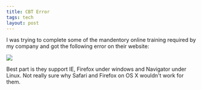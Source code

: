 ```yaml
---
title: CBT Error
tags: tech
layout: post
---
```

I was trying to complete some of the mandentory online training required by my company and got the following error on their website:



<img src="http://fuzzymonk.com/photos/blog/image/595/CBT-Windows-Error.jpg" class="picture" />



Best part is they support IE, Firefox under windows and Navigator under Linux.  Not really sure why Safari and Firefox on OS X wouldn't work for them.
